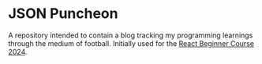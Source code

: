 # JSON Puncheon

A repository intended to contain a blog tracking my programming learnings through the medium of football. Initially used for the [React Beginner Course 2024](https://www.youtube.com/watch?v=siTUv1L9ymM).
